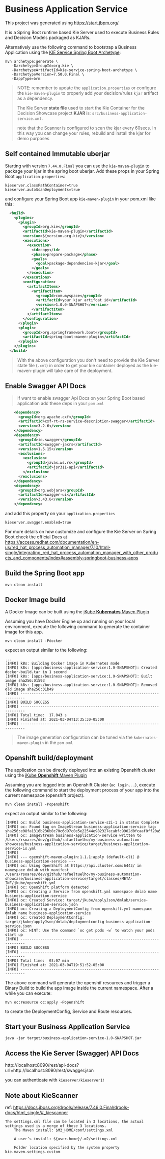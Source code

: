 Business Application Service
=============================

This project was generated using https://start.jbpm.org/

It is a Spring Boot runtime based Kie Server used to execute Business Rules and Decision Models packaged as KJARs.

Alternatively use the following command to bootstrap a Business Application using the [KIE Service Spring Boot Archetype](https://github.com/kiegroup/droolsjbpm-knowledge/tree/master/kie-archetypes/kie-service-spring-boot-archetype):

```
mvn archetype:generate \
   -DarchetypeGroupId=org.kie \
   -DarchetypeArtifactId=kie-service-spring-boot-archetype \
   -DarchetypeVersion=7.50.0.Final \
   -DappType=brm
```

> NOTE: remember to update the `application.properties` or configure the `kie-maven-plugin` to properly add your decision/rules `kjar` artifact as a dependency.
>
> The Kie Server **state file** used to start the Kie Container for the Decision Showcase project **KJAR** is: `src/business-application-service.xml`.
> 
> note that the Scanner is configured to scan the kjar every 60secs. In this way you can change your rules, rebuild and install the kjar for demo purposes.

## Self contained Immutable uberjar

Starting with version `7.44.0.Final` you can use the `kie-maven-plugin` to package your kjar in the spring boot uberjar. Add these props in your Spring Boot `application.properties`:
```
kieserver.classPathContainer=true
kieserver.autoScanDeployments=true
```

and configure your Spring Boot app `kie-maven-plugin` in your pom.xml like this:
```xml
  <build>
    <plugins>
      <plugin>
        <groupId>org.kie</groupId>
        <artifactId>kie-maven-plugin</artifactId>
        <version>${version.org.kie}</version>
        <executions>
          <execution>
            <id>copy</id>
            <phase>prepare-package</phase>
            <goals>
              <goal>package-dependencies-kjar</goal>
            </goals>
          </execution>
        </executions>
        <configuration>
          <artifactItems>
            <artifactItem>
              <groupId>com.myspace</groupId>
              <artifactId>your kjar artifcat id</artifactId>
              <version>1.0.0-SNAPSHOT</version>
            </artifactItem>
          </artifactItems>
        </configuration>
      </plugin>
      <plugin>
        <groupId>org.springframework.boot</groupId>
        <artifactId>spring-boot-maven-plugin</artifactId>
      </plugin>
    </plugins>
  </build>
```

> With the above configuration you don't need to provide the Kie Server state file (`.xml`) in order to get your kie container deployed as the kie-maven-plugin will take care of the deployment.

## Enable Swagger API Docs

> If want to enable swagger Api Docs on your Spring Boot based application add these deps in your `pom.xml`

```xml
    <dependency>
      <groupId>org.apache.cxf</groupId>
      <artifactId>cxf-rt-rs-service-description-swagger</artifactId>
      <version>3.2.6</version>
    </dependency>
    <dependency>
      <groupId>io.swagger</groupId>
      <artifactId>swagger-jaxrs</artifactId>
      <version>1.5.15</version>
      <exclusions>
        <exclusion>
          <groupId>javax.ws.rs</groupId>
          <artifactId>jsr311-api</artifactId>
        </exclusion>
      </exclusions>
    </dependency>
    <dependency>
      <groupId>org.webjars</groupId>
      <artifactId>swagger-ui</artifactId>
      <version>3.43.0</version>
    </dependency>
```

and add this property on your `application.properties`
```
kieserver.swagger.enabled=true
```

For more details on how customize and configure the Kie Server on Spring Boot check the official Docs at https://access.redhat.com/documentation/en-us/red_hat_process_automation_manager/7.10/html-single/integrating_red_hat_process_automation_manager_with_other_products_and_components/index#assembly-springboot-business-apps

## Build the Spring Boot app

```
mvn clean install
```

## Docker Image build
A Docker Image can be built using the [jKube **Kubernates** Maven Plugin](https://www.eclipse.org/jkube/docs/kubernetes-maven-plugin)

Assuming you have Docker Engine up and running on your local environment, execute the following command to generate the container image for this app.
```
mvn clean install -Pdocker
```

expect an output similar to the following:
```
...
[INFO] k8s: Building Docker image in Kubernetes mode
[INFO] k8s: [apps/business-application-service:1.0-SNAPSHOT]: Created docker-build.tar in 1 second 
[INFO] k8s: [apps/business-application-service:1.0-SNAPSHOT]: Built image sha256:01593
[INFO] k8s: [apps/business-application-service:1.0-SNAPSHOT]: Removed old image sha256:31b49
[INFO] ------------------------------------------------------------------------
[INFO] BUILD SUCCESS
[INFO] ------------------------------------------------------------------------
[INFO] Total time:  17.043 s
[INFO] Finished at: 2021-03-04T13:35:30-05:00
[INFO] ------------------------------------------------------------------------
```

> The image generation configuration can be tuned via the `kubernates-maven-plugin` in the `pom.xml`

## Openshift build/deployment
The application can be directly deployed into an existing Openshift cluster using the [jKube **Openshift** Maven Plugin](https://www.eclipse.org/jkube/docs/openshift-maven-plugin)

Assuming you are logged into an Openshift Cluster (`oc login...`), execute the following command to start the deployment process of your app into the current namespace (openshift project).
```
mvn clean install -Popenshift
```

expect an output similar to the following:
```
[INFO] oc: Build business-application-service-s2i-1 in status Complete
[INFO] oc: Found tag on ImageStream business-application-service tag: sha256:e98fa1316b236b0c70c6d97c0e5e22544e982327ecabfc9902d0fcaaf0ff20a5
[INFO] oc: ImageStream business-application-service written to /Users/rsoares/dev/github/rafaeltuelho/my-business-automation-showcase/business-application-service/target/business-application-service-is.yml
[INFO] 
[INFO] --- openshift-maven-plugin:1.1.1:apply (default-cli) @ business-application-service ---
[INFO] oc: Using OpenShift at https://api.cluster.com:6443/ in namespace dmlab with manifest /Users/rsoares/dev/github/rafaeltuelho/my-business-automation-showcase/business-application-service/target/classes/META-INF/jkube/openshift.yml 
[INFO] oc: OpenShift platform detected
[INFO] oc: Creating a Service from openshift.yml namespace dmlab name business-application-service
[INFO] oc: Created Service: target/jkube/applyJson/dmlab/service-business-application-service.json
[INFO] oc: Creating a DeploymentConfig from openshift.yml namespace dmlab name business-application-service
[INFO] oc: Created DeploymentConfig: target/jkube/applyJson/dmlab/deploymentconfig-business-application-service.json
[INFO] oc: HINT: Use the command `oc get pods -w` to watch your pods start up
[INFO] ------------------------------------------------------------------------
[INFO] BUILD SUCCESS
[INFO] ------------------------------------------------------------------------
[INFO] Total time:  03:07 min
[INFO] Finished at: 2021-03-04T19:51:52-05:00
[INFO] ------------------------------------------------------------------------
```

The above command will generate the openshif resources and trigger a Binary Build to build the app image inside the current namespace. After a while you can execute:

```
mvn oc:resource oc:apply -Popenshift
```

to create the DeploymentConfig, Service and Route resources.

## Start your Business Application Service

```
java -jar target/business-application-service-1.0-SNAPSHOT.jar
```

## Access the Kie Server (Swagger) API Docs

http://localhost:8090/rest/api-docs?url=http://localhost:8090/rest/swagger.json

you can authenticate with `kieserver/kieserver1!`

## Note about KieScanner

ref: https://docs.jboss.org/drools/release/7.49.0.Final/drools-docs/html_single/#_kiescanner
```
The settings.xml file can be located in 3 locations, the actual settings used is a merge of those 3 locations.
    The Maven install: $M2_HOME/conf/settings.xml

    A user’s install: ${user.home}/.m2/settings.xml

    Folder location specified by the system property kie.maven.settings.custom
```